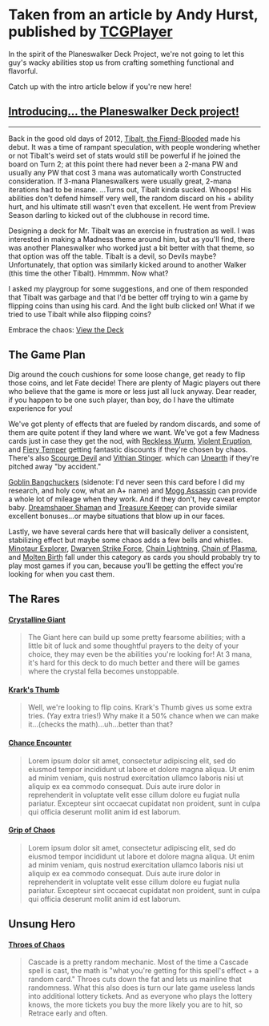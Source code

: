 # Taken from an article by Andy Hurst, published by [TCGPlayer](https://infinite.tcgplayer.com/article/Tibalt-the-Fiend-Blooded-Planeswalker-Duel-Deck/63df091b-accc-44de-8dd0-2afef090c958)

In the spirit of the Planeswalker Deck Project, we're not going to let this guy's wacky abilities stop us from crafting something functional and flavorful.

Catch up with the intro article below if you're new here!

## [Introducing... the Planeswalker Deck project!](https://infinite.tcgplayer.com/article/Introducing-the-Planeswalker-Deck-Project/ea509c68-300d-4c0c-b7f5-700e89fcaecd/)

---

Back in the good old days of 2012,
[Tibalt, the Fiend-Blooded][] made his debut. It was a time of rampant speculation, with people wondering whether or not Tibalt's weird set of stats would still be powerful if he joined the board on Turn 2; at this point there had never been a 2-mana PW and usually any PW that cost 3 mana was automatically worth Constructed consideration. If 3-mana Planeswalkers were usually great, 2-mana iterations had to be insane. ...Turns out, Tibalt kinda sucked. Whoops! His abilities don't defend himself very well, the random discard on his + ability hurt, and his ultimate still wasn't even that excellent. He went from Preview Season darling to kicked out of the clubhouse in record time.

Designing a deck for Mr. Tibalt was an exercise in frustration as well. I was interested in making a Madness theme around him, but as you'll find, there was another Planeswalker who worked just a bit better with that theme, so that option was off the table. Tibalt is a devil, so Devils maybe? Unfortunately, that option was similarly kicked around to another Walker (this time the other Tibalt). Hmmmm. Now what?

I asked my playgroup for some suggestions, and one of them responded that Tibalt was garbage and that I'd be better off trying to win a game by flipping coins than using his card. And the light bulb clicked on! What if we tried to use Tibalt while also flipping coins?

Embrace the chaos:
[View the Deck](https://infinite.tcgplayer.com/magic-the-gathering/deck/Tibalt,%20the%20Fiend-Blooded/438498)

## The Game Plan

Dig around the couch cushions for some loose change, get ready to flip those coins, and let Fate decide! There are plenty of Magic players out there who believe that the game is more or less just all luck anyway. Dear reader, if you happen to be one such player, than boy, do I have the ultimate experience for you!

We've got plenty of effects that are fueled by random discards, and some of them are quite potent if they land where we want. We've got a few Madness cards just in case they get the nod, with
[Reckless Wurm][], [Violent Eruption][], and [Fiery Temper][] getting fantastic discounts if they're chosen by chaos. There's also [Scourge Devil][] and [Vithian Stinger][]. which can [Unearth][] if they're pitched away "by accident."

[Goblin Bangchuckers][] (sidenote: I'd never seen this card before I did my research, and holy cow, what an A+ name) and [Mogg Assassin][] can provide a whole lot of mileage when they work. And if they don't, hey caveat emptor baby. [Dreamshaper Shaman][] and [Treasure Keeper][] can provide similar excellent bonuses...or maybe situations that blow up in our faces.

Lastly, we have several cards here that will basically deliver a consistent, stabilizing effect but maybe some chaos adds a few bells and whistles. [Minotaur Explorer][], [Dwarven Strike Force][], [Chain Lightning][], [Chain of Plasma][], and [Molten Birth][] fall under this category as cards you should probably try to play most games if you can, because you'll be getting the effect you're looking for when you cast them.

## The Rares

#### [Crystalline Giant][]

> The Giant here can build up some pretty fearsome abilities; with a little bit of luck and some thoughtful prayers to the deity of your choice, they may even be the abilities you're looking for! At 3 mana, it's hard for this deck to do much better and there will be games where the crystal fella becomes unstoppable.

#### [Krark's Thumb][]

> Well, we're looking to flip coins. Krark's Thumb gives us some extra tries. (Yay extra tries!) Why make it a 50% chance when we can make it…(checks the math)...uh...better than that?

#### [Chance Encounter][]

> Lorem ipsum dolor sit amet, consectetur adipiscing elit, sed do eiusmod tempor incididunt ut labore et dolore magna aliqua. Ut enim ad minim veniam, quis nostrud exercitation ullamco laboris nisi ut aliquip ex ea commodo consequat. Duis aute irure dolor in reprehenderit in voluptate velit esse cillum dolore eu fugiat nulla pariatur. Excepteur sint occaecat cupidatat non proident, sunt in culpa qui officia deserunt mollit anim id est laborum.

#### [Grip of Chaos][]

> Lorem ipsum dolor sit amet, consectetur adipiscing elit, sed do eiusmod tempor incididunt ut labore et dolore magna aliqua. Ut enim ad minim veniam, quis nostrud exercitation ullamco laboris nisi ut aliquip ex ea commodo consequat. Duis aute irure dolor in reprehenderit in voluptate velit esse cillum dolore eu fugiat nulla pariatur. Excepteur sint occaecat cupidatat non proident, sunt in culpa qui officia deserunt mollit anim id est laborum.

## Unsung Hero

#### [Throes of Chaos][]

> Cascade is a pretty random mechanic. Most of the time a Cascade spell is cast, the math is "what you're getting for this spell's effect + a random card." Throes cuts down the fat and lets us mainline that randomness. What this also does is turn our late game useless lands into additional lottery tickets. And as everyone who plays the lottery knows, the more tickets you buy the more likely you are to hit, so Retrace early and often.

[tibalt, the fiend-blooded]: https://c1.scryfall.com/file/scryfall-cards/large/front/f/a/fa56d53c-836c-483d-988d-a288d0ad91bb.jpg?1592714451
[reckless wurm]: https://c1.scryfall.com/file/scryfall-cards/large/front/8/b/8b3aa26a-ae7b-4239-948d-ce12d7f3ea41.jpg?1547517373

[Violent Eruption]: https://c1.scryfall.com/file/scryfall-cards/large/front/4/1/419e6697-89ab-49f1-a867-8f86f001c80c.jpg?1568004481]
[Fiery Temper]: https://c1.scryfall.com/file/scryfall-cards/large/front/f/c/fc8282aa-5347-44c7-8397-609aed82bc8c.jpg?1568004398
[Scourge Devil]: https://c1.scryfall.com/file/scryfall-cards/large/front/5/6/565033d2-7cb9-4ee2-b952-45745b9a2ecc.jpg?1593813576
[Vithian Stinger]: https://c1.scryfall.com/file/scryfall-cards/large/front/d/b/dbca500a-f349-4873-a2d5-f8dfbd957a3d.jpg?1593813619
[Unearth]: https://c1.scryfall.com/file/scryfall-cards/large/front/b/6/b62abd0c-ec3e-45d7-989d-da269812aeef.jpg?1562201767
[Goblin Bangchuckers]: https://c1.scryfall.com/file/scryfall-cards/large/front/b/5/b56ddad0-23ea-4139-a200-c76c9c46e8c5.jpg?1562656615
[Mogg Assassin]: https://c1.scryfall.com/file/scryfall-cards/large/front/1/1/1124725d-e643-43a1-873e-255636c7f334.jpg?1562087337
[Dreamshaper Shaman]: https://c1.scryfall.com/file/scryfall-cards/large/front/f/6/f6b04ec8-68c9-468c-b137-707db994af68.jpg?1581480098
[Treasure Keeper]: https://c1.scryfall.com/file/scryfall-cards/large/front/d/c/dc2808aa-1f30-42c3-a2d1-c9eb91828e66.jpg?1599710195
[Minotaur Explorer]: https://c1.scryfall.com/file/scryfall-cards/large/front/5/5/55725e38-d60a-41a2-93b0-2eefe6d2cc59.jpg?1562910687
[Dwarven Strike Force]: https://c1.scryfall.com/file/scryfall-cards/large/front/a/2/a2bc3d85-5ba1-4f2e-a676-be989bdb04f7.jpg?1562925354
[Chain Lightning]: https://c1.scryfall.com/file/scryfall-cards/large/front/b/7/b7cef88c-0ad6-47c4-b6c8-f989586aa635.jpg?1601077393
[Chain of Plasma]: https://c1.scryfall.com/file/scryfall-cards/large/front/f/9/f94aa774-9036-4016-8880-4bde2710cb90.jpg?1562954081
[Molten Birth]: https://c1.scryfall.com/file/scryfall-cards/large/front/f/d/fd7ea3f3-900e-4dc5-ad83-1d5c5320d031.jpg?1547517333
[Crystalline Giant]: https://c1.scryfall.com/file/scryfall-cards/large/front/1/1/1146c418-2176-466e-8a06-f2ef6bf2b1a9.jpg?1591228515
[Krark's Thumb]: https://c1.scryfall.com/file/scryfall-cards/large/front/7/8/78a5d49a-747e-4ec8-a20a-ca917c315774.jpg?1610836017
[Chance Encounter]: https://c1.scryfall.com/file/scryfall-cards/large/front/5/7/57817159-de10-4a68-83e1-971fa9cfee2c.jpg?1562911131
[Grip of Chaos]: https://c1.scryfall.com/file/scryfall-cards/large/front/d/e/defbbd3a-0e7d-4af2-b25f-9003ddad0bf5.jpg?1562535751
[Throes of Chaos]: https://c1.scryfall.com/file/scryfall-cards/large/front/6/c/6c02cc57-f589-4c5d-b306-cceb0ab3ce8b.jpg?1562201988
